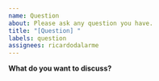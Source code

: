 ```yaml
---
name: Question
about: Please ask any question you have.
title: "[Question] "
labels: question
assignees: ricardodalarme
---
```


<!--
    This template is for asking questions.
-->

**What do you want to discuss?**
